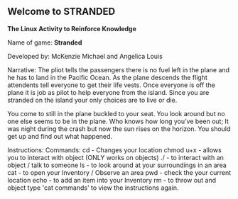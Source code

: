 ****Welcome to STRANDED****
-------------------------------------------------------------------------------------------------------------------------------------------------------------------------

****The Linux Activity to Reinforce Knowledge****

Name of game: **Stranded**

Developed by: McKenzie Michael and Angelica Louis

Narrative: 
The pliot tells the passengers there is no fuel left in the plane and he has to land in the Pacific Ocean. As the plane descends the flight attendents tell everyone to get their life vests. Once everyone is off the plane it is job as pilot to help everyone from the island. Since you are stranded on the island your only choices are to live or die.

You come to still in the plane buckled to your seat. You look around but no one else seems to be in the plane. Who knows how long you’ve been out; It was night during the crash but now the sun rises on the horizon. You should get up and find out what happened. 

Instructions: 
Commands:
cd - Changes your location 
chmod u+x - allows you to interact with object (ONLY works on objects)
./ - to interact with an object / talk to someone
ls -  to look around at your surroundings in an area
cat - to open your Inventory / Observe an area
pwd - check the your current location
echo - to add an item into your Inventory
rm - to throw out and object 
type 'cat commands' to view the instructions again.
